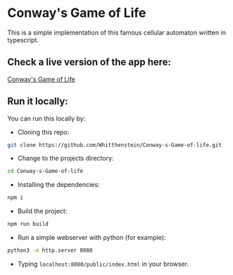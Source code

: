 # Conway's Game of Life

This is a simple implementation of this famous cellular automaton written in typescript.

## Check a live version of the app here:
[Conway's Game of Life](https://whitthenstein.github.io/Conway-s-Game-of-life/)

## Run it locally:

You can run this locally by:
* Cloning this repo:
```bash
git clone https://github.com/Whitthenstein/Conway-s-Game-of-life.git
```

* Change to the projects directory:
```bash
cd Conway-s-Game-of-life
```

* Installing the dependencies:
```bash
npm i
```

* Build the project:
```bash
npm run build
```

* Run a simple webserver with python (for example):
```bash
python3 -m http.server 8080
```

* Typing `localhost:8080/public/index.html` in your browser.

